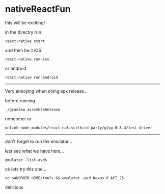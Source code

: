# nativeReactFun

this will be exciting!

in the directry run

`react-native start`

and then be it iOS 

`react-native run-ios`

or android 

`react-native run-android`

***

Very annoying when doing apk release...

before running

`./gradlew assembleRelease`

remember to 

`unlink node_modules/react-native/third-party/glog-0.3.4/test-driver`

***

don't forget to run the emulator...

lets see what we have here...

`emulator -list-avds`

ok lets try this one...

`cd $ANDROID_HOME/tools && emulator -avd Nexus_6_API_25`

delicious.
